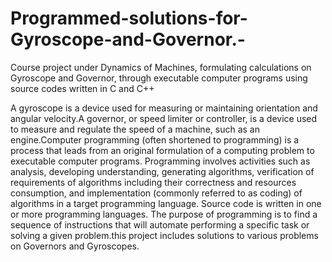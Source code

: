 # Programmed-solutions-for-Gyroscope-and-Governor.-
Course project under Dynamics of Machines, formulating calculations on Gyroscope and Governor, through executable computer programs using source codes written in C and C++


A gyroscope is a device used for measuring or maintaining orientation and angular velocity.A
governor, or speed limiter or controller, is a device used to measure and regulate the speed of a
machine, such as an engine.Computer programming (often shortened to programming) is a
process that leads from an original formulation of a computing problem to executable computer
programs. Programming involves activities such as analysis, developing understanding,
generating algorithms, verification of requirements of algorithms including their correctness
and resources consumption, and implementation (commonly referred to as coding) of
algorithms in a target programming language. Source code is written in one or more
programming languages. The purpose of programming is to find a sequence of instructions that
will automate performing a specific task or solving a given problem.this project includes
solutions to various problems on Governors and Gyroscopes.
